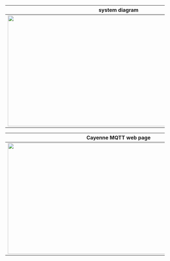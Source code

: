 




system diagram            |  system set up
:-------------------------:|:-------------------------:
<img src="https://user-images.githubusercontent.com/87794246/126756561-20a1764d-cacc-4e29-9ee8-199190ba9d8f.jpg" width="700" height="350"> | <img src="https://user-images.githubusercontent.com/87794246/126756206-604ea1bc-f74f-4793-85de-a8772a206db2.jpg" width="600" height="350">





Cayenne MQTT web page     |  WINSTAR 3.5" smart display
:-------------------------:|:-------------------------:
<img src="https://user-images.githubusercontent.com/87794246/126757446-d6d5293c-1129-48fa-bdb6-4bf999ecf36a.png" width="700" height="350"> | <img src="https://user-images.githubusercontent.com/87794246/126757467-498384a4-11e0-4a61-8131-2639d81869c1.jpg" width="600" height="350">
